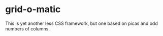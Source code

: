 grid-o-matic
============

This is yet another less CSS framework, but one based on picas and odd numbers of columns.
